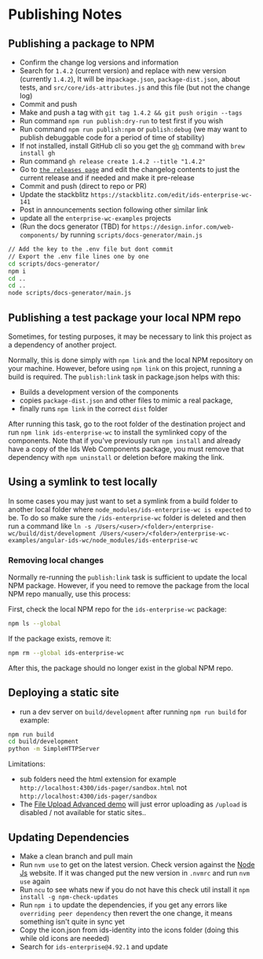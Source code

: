 # Publishing Notes

## Publishing a package to NPM

- Confirm the change log versions and information
- Search for `1.4.2` (current version) and replace with new version (currently `1.4.2`), It will be in`package.json`, `package-dist.json`, about tests, and `src/core/ids-attributes.js` and this file (but not the change log)
- Commit and push
- Make and push a tag with `git tag 1.4.2 && git push origin --tags`
- Run command `npm run publish:dry-run` to test first if you wish
- Run command `npm run publish:npm` or `publish:debug` (we may want to publish debuggable code for a period of time of stability)
- If not installed, install GitHub cli so you get the [`gh`](https://cli.github.com/manual/gh_release_create) command with `brew install gh`
- Run command `gh release create 1.4.2 --title "1.4.2"`
- Go to [`the releases page`](https://github.com/infor-design/enterprise-wc/releases) and edit the changelog contents to just the current release and if needed and make it pre-release
- Commit and push (direct to repo or PR)
- Update the stackblitz `https://stackblitz.com/edit/ids-enterprise-wc-141`
- Post in announcements section following other similar link
- update all the `enterprise-wc-examples` projects
- (Run the docs generator (TBD) for `https://design.infor.com/web-components/` by running `scripts/docs-generator/main.js`

```sh
// Add the key to the .env file but dont commit
// Export the .env file lines one by one
cd scripts/docs-generator/
npm i
cd ..
cd ..
node scripts/docs-generator/main.js
```

## Publishing a test package your local NPM repo

Sometimes, for testing purposes, it may be necessary to link this project as a dependency of another project.

Normally, this is done simply with `npm link` and the local NPM repository on your machine. However, before using `npm link` on this project, running a build is required. The `publish:link` task in package.json helps with this:

- Builds a development version of the components
- copies `package-dist.json` and other files to mimic a real package,
- finally runs `npm link` in the correct `dist` folder

After running this task, go to the root folder of the destination project and run `npm link ids-enterprise-wc` to install the symlinked copy of the components.  Note that if you've previously run `npm install` and already have a copy of the Ids Web Components package, you must remove that dependency with `npm uninstall` or deletion before making the link.

## Using a symlink to test locally

In some cases you may just want to set a symlink from a build folder to another local folder where `node_modules/ids-enterprise-wc is expected` to be. To do so make sure the `/ids-enterprise-wc` folder is deleted and then run a command like `ln -s /Users/<user>/<folder>/enterprise-wc/build/dist/development /Users/<user>/<folder>/enterprise-wc-examples/angular-ids-wc/node_modules/ids-enterprise-wc`

### Removing local changes

Normally re-running the `publish:link` task is sufficient to update the local NPM package.  However, if you need to remove the package from the local NPM repo manually, use this process:

First, check the local NPM repo for the `ids-enterprise-wc` package:

```sh
npm ls --global
```

If the package exists, remove it:

```sh
npm rm --global ids-enterprise-wc
```

After this, the package should no longer exist in the global NPM repo.

## Deploying a static site

- run a dev server on `build/development` after running `npm run build` for example:

```sh
npm run build
cd build/development
python -m SimpleHTTPServer
```

Limitations:

- sub folders need the html extension for example `http://localhost:4300/ids-pager/sandbox.html` not `http://localhost:4300/ids-pager/sandbox`
- The [File Upload Advanced demo](http://localhost:4300/ids-upload-advanced/) will just error uploading as `/upload` is disabled / not available for static sites..

## Updating Dependencies

- Make a clean branch and pull main
- Run `nvm use` to get on the latest version. Check version against the [Node Js](https://nodejs.org/en/download) website. If it was changed put the new version in `.nvmrc` and run `nvm use` again
- Run `ncu` to see whats new if you do not have this check util install it `npm install -g npm-check-updates`
- Run `npm i` to update the dependencies, if you get any errors like `overriding peer dependency` then revert the one change, it means something isn't quite in sync yet
- Copy the icon.json from ids-identity into the icons folder (doing this while old icons are needed)
- Search for `ids-enterprise@4.92.1` and update
